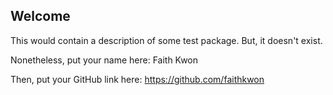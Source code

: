 ## Welcome

This would contain a description of some test package. But, it doesn't exist.

Nonetheless, put your name here: Faith Kwon

Then, put your GitHub link here: https://github.com/faithkwon